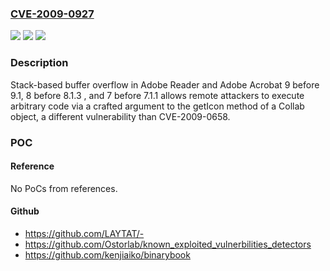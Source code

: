 ### [CVE-2009-0927](https://cve.mitre.org/cgi-bin/cvename.cgi?name=CVE-2009-0927)
![](https://img.shields.io/static/v1?label=Product&message=n%2Fa&color=blue)
![](https://img.shields.io/static/v1?label=Version&message=n%2Fa&color=blue)
![](https://img.shields.io/static/v1?label=Vulnerability&message=n%2Fa&color=brighgreen)

### Description

Stack-based buffer overflow in Adobe Reader and Adobe Acrobat 9 before 9.1, 8 before 8.1.3 , and 7 before 7.1.1 allows remote attackers to execute arbitrary code via a crafted argument to the getIcon method of a Collab object, a different vulnerability than CVE-2009-0658.

### POC

#### Reference
No PoCs from references.

#### Github
- https://github.com/LAYTAT/-
- https://github.com/Ostorlab/known_exploited_vulnerbilities_detectors
- https://github.com/kenjiaiko/binarybook

